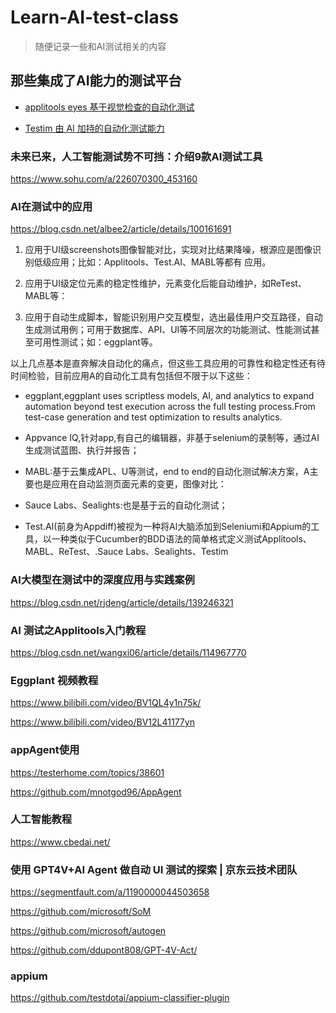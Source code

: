 # Learn-AI-test-class

> 随便记录一些和AI测试相关的内容


## 那些集成了AI能力的测试平台

* [applitools eyes 基于视觉检查的自动化测试](./platform/applitools_eyes.md)

* [Testim 由 AI 加持的自动化测试能力](./platform/Testim_IO.md)


### 未来已来，人工智能测试势不可挡：介绍9款AI测试工具 

https://www.sohu.com/a/226070300_453160


### AI在测试中的应用

https://blog.csdn.net/albee2/article/details/100161691

1. 应用于UI级screenshots图像智能对比，实现对比结果降噪，根源应是图像识别低级应用；比如：Applitools、Test.AI、MABL等都有
应用。

2. 应用于UI级定位元素的稳定性维护，元素变化后能自动维护，如ReTest、MABL等：

3. 应用于自动生成脚本，智能识别用户交互模型，选出最佳用户交互路径，自动生成测试用例；可用于数据库、API、UI等不同层次的功能测试、性能测试甚至可用性测试；如：eggplant等。

以上几点基本是直奔解决自动化的痛点，但这些工具应用的可靠性和稳定性还有待时间检验，目前应用A的自动化工具有包括但不限于以下这些：

* eggplant,eggplant uses scriptless models, AI, and analytics to expand automation beyond test execution across the full testing
process.From test-case generation and test optimization to results analytics.

* Appvance IQ,针对app,有自己的编辑器，非基于selenium的录制等，通过AI生成测试蓝图、执行并报告；

* MABL:基于云集成APL、U等测试，end to end的自动化测试解决方案，A主要也是应用在自动监测页面元素的变更，图像对比：

* Sauce Labs、Sealights:也是基于云的自动化测试；

* Test.AI(前身为Appdiff)被视为一种将Al大脑添加到Seleniumi和Appium的工具，以一种类似于Cucumber的BDD语法的简单格式定义测试Applitools、MABL、ReTest、.Sauce Labs、Sealights、Testim


### AI大模型在测试中的深度应用与实践案例

https://blog.csdn.net/rjdeng/article/details/139246321


### AI 测试之Applitools入门教程

https://blog.csdn.net/wangxi06/article/details/114967770



### Eggplant 视频教程

https://www.bilibili.com/video/BV1QL4y1n75k/

https://www.bilibili.com/video/BV12L41177yn


### appAgent使用

https://testerhome.com/topics/38601

https://github.com/mnotgod96/AppAgent


### 人工智能教程

https://www.cbedai.net/


###  使用 GPT4V+AI Agent 做自动 UI 测试的探索 | 京东云技术团队

https://segmentfault.com/a/1190000044503658

https://github.com/microsoft/SoM

https://github.com/microsoft/autogen

https://github.com/ddupont808/GPT-4V-Act/


### appium

https://github.com/testdotai/appium-classifier-plugin
